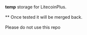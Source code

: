 <b>temp</b> storage for LitecoinPlus.<br>
<br>
** Once tested it will be merged back.<br>
<br>
Please do not use this repo


